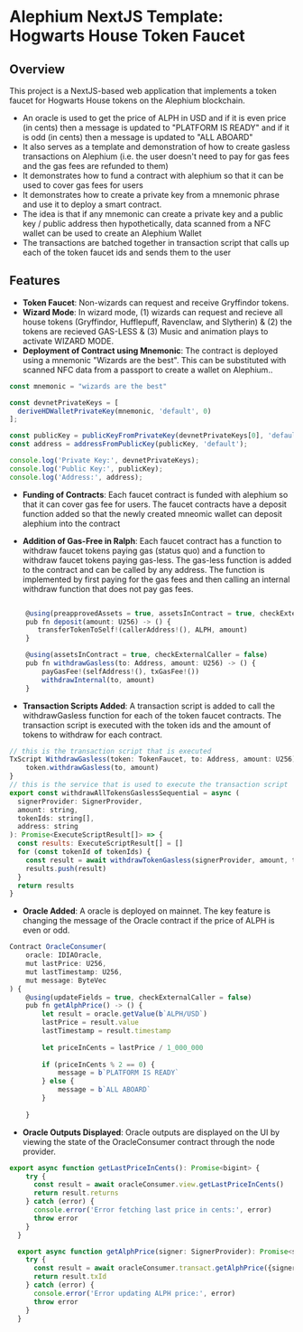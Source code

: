 # Alephium NextJS Template: Hogwarts House Token Faucet

## Overview

This project is a NextJS-based web application that implements a token faucet for Hogwarts House tokens on the Alephium blockchain. 

- An oracle is used to get the price of ALPH in USD and if it is even price (in cents) then a message is updated to "PLATFORM IS READY" and if it is odd (in cents) then a message is updated to "ALL ABOARD"
- It also serves as a template and demonstration of how to create gasless transactions on Alephium (i.e. the user doesn't need to pay for gas fees and the gas fees are refunded to them)
- It demonstrates how to fund a contract with alephium so that it can be used to cover gas fees for users
- It demonstrates how to create a private key from a mnemonic phrase and use it to deploy a smart contract. 
- The idea is that if any mnemonic can create a private key and a public key / public address then hypothetically, data scanned from a NFC wallet can be used to create an Alephium Wallet
- The transactions are batched together in transaction script that calls up each of the token faucet ids and sends them to the user

## Features

- **Token Faucet**: Non-wizards can request and receive Gryffindor tokens.
- **Wizard Mode**: In wizard mode, (1) wizards can request and recieve all house tokens (Gryffindor, Hufflepuff, Ravenclaw, and Slytherin) & (2) the tokens are recieved GAS-LESS & (3) Music and animation plays to activate WIZARD MODE.
- **Deployment of Contract using Mnemonic**: The contract is deployed using a mnemonic "Wizards are the best". This can be substituted with scanned NFC data from a passport to create a wallet on Alephium..

```javascript
const mnemonic = "wizards are the best"

const devnetPrivateKeys = [
  deriveHDWalletPrivateKey(mnemonic, 'default', 0)
];

const publicKey = publicKeyFromPrivateKey(devnetPrivateKeys[0], 'default');
const address = addressFromPublicKey(publicKey, 'default');

console.log('Private Key:', devnetPrivateKeys);
console.log('Public Key:', publicKey);
console.log('Address:', address);
```
- **Funding of Contracts**: Each faucet contract is funded with alephium so that it can cover gas fee for users. The faucet contracts have a deposit function added so that the newly created mneomic wallet can deposit alephium into the contract

- **Addition of Gas-Free in Ralph**: Each faucet contract has a function to withdraw faucet tokens paying gas (status quo) and a function to withdraw faucet tokens paying gas-less. The gas-less function is added to the contract and can be called by any address. The function is implemented by first paying for the gas fees and then calling an internal withdraw function that does not pay gas fees.

```javascript

    @using(preapprovedAssets = true, assetsInContract = true, checkExternalCaller = false)
    pub fn deposit(amount: U256) -> () {
       transferTokenToSelf!(callerAddress!(), ALPH, amount)
    }

    @using(assetsInContract = true, checkExternalCaller = false)
    pub fn withdrawGasless(to: Address, amount: U256) -> () {
        payGasFee!(selfAddress!(), txGasFee!())
        withdrawInternal(to, amount)
    }
```
- **Transaction Scripts Added**: A transaction script is added to call the withdrawGasless function for each of the token faucet contracts. The transaction script is executed with the token ids and the amount of tokens to withdraw for each contract. 

```javascript
// this is the transaction script that is executed
TxScript WithdrawGasless(token: TokenFaucet, to: Address, amount: U256) {
    token.withdrawGasless(to, amount)
}
// this is the service that is used to execute the transaction script
export const withdrawAllTokensGaslessSequential = async (
  signerProvider: SignerProvider, 
  amount: string, 
  tokenIds: string[], 
  address: string
): Promise<ExecuteScriptResult[]> => {
  const results: ExecuteScriptResult[] = []
  for (const tokenId of tokenIds) {
    const result = await withdrawTokenGasless(signerProvider, amount, tokenId, address)
    results.push(result)
  }
  return results
}

```

- **Oracle Added**: A oracle is deployed on mainnet. The key feature is changing the message of the Oracle contract if the price of ALPH is even or odd.

```javascript
Contract OracleConsumer(
    oracle: IDIAOracle,
    mut lastPrice: U256,
    mut lastTimestamp: U256,
    mut message: ByteVec
) {
    @using(updateFields = true, checkExternalCaller = false)
    pub fn getAlphPrice() -> () {
        let result = oracle.getValue(b`ALPH/USD`)
        lastPrice = result.value
        lastTimestamp = result.timestamp
        
        let priceInCents = lastPrice / 1_000_000
        
        if (priceInCents % 2 == 0) {
            message = b`PLATFORM IS READY`
        } else {
            message = b`ALL ABOARD`
        }
        
    }
```

- **Oracle Outputs Displayed**: Oracle outputs are displayed on the UI by viewing the state of the OracleConsumer contract through the node provider.

```javascript
export async function getLastPriceInCents(): Promise<bigint> {
    try {
      const result = await oracleConsumer.view.getLastPriceInCents()
      return result.returns
    } catch (error) {
      console.error('Error fetching last price in cents:', error)
      throw error
    }
  }

  export async function getAlphPrice(signer: SignerProvider): Promise<string> {
    try {
      const result = await oracleConsumer.transact.getAlphPrice({signer})
      return result.txId
    } catch (error) {
      console.error('Error updating ALPH price:', error)
      throw error
    }
  }
```